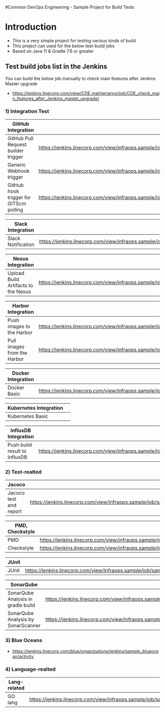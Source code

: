 #Common DevOps Engineering - Sample Project for Build Tests

# Introduction

- This is a very simple project for testing various kinds of build
- This project can used for the below test-build jobs
- Based on Java 11 & Gradle 7.6 or greater

## Test build jobs list in the Jenkins
You can build the below job manually to check main features after Jenkins Master upgrade
- https://jenkins.linecorp.com/view/CDE.maintenance/job/CDE_check_main_features_after_Jenkins_master_upgrade/



### 1) Integration Test

| GitHub Integration                  |                                                                                                      |
|-------------------------------------|------------------------------------------------------------------------------------------------------|
| GitHub Pull Request builder trigger | https://jenkins.linecorp.com/view/infraops.sample/job/sample_github_pr_builder_trigger/              |
| Generic Webhook trigger             | https://jenkins.linecorp.com/view/infraops.sample/job/sample_github_generic_webhook_trigger/         |
| GitHub hook trigger for GITScm polling                         | https://jenkins.linecorp.com/view/infraops.sample/job/sample_github_hook_trigger_for_GITScm_polling/ |

| Slack Integration                      |                                                                                                      |
|----------------------------------------|------------------------------------------------------------------------------------------------------|
| Slack Notification   | https://jenkins.linecorp.com/view/infraops.sample/job/sample_slack_noti/             |

| Nexus Integration                      |                                                                                                      |
|----------------------------------------|------------------------------------------------------------------------------------------------------|
| Upload Build Artifacts to the Nexus   | https://jenkins.linecorp.com/view/infraops.sample/job/sample_nexus_upload            |

| Harbor Integration                  |                                                                                                      |
|-------------------------------------|------------------------------------------------------------------------------------------------------|
| Push images to the Harbor | https://jenkins.linecorp.com/view/infraops.sample/job/sample_harbor_pull/ |
| Pull images from the Harbor         | https://jenkins.linecorp.com/view/infraops.sample/job/sample_harbor_push/ |

| Docker Integration |                                                                                                      |
|--------------------|------------------------------------------------------------------------------------------------------|
| Docker Basic       | https://jenkins.linecorp.com/view/infraops.sample/job/sample_docker_pipeline/ |

| Kubernetes Integration |                                                                                                      |
|--------------------|------------------------------------------------------------------------------------------------------|
| Kubernetes Basic       |       |

| InfluxDB Integration          |                                                                                                      |
|-------------------------------|------------------------------------------------------------------------------------------------------|
| Push build result to InfluxDB | https://jenkins.linecorp.com/view/infraops.sample/job/sample_influxdb |



### 2) Test-realted

| Jacoco                        |                                                                                                      |
|-------------------------------|------------------------------------------------------------------------------------------------------|
| Jacoco test and report | https://jenkins.linecorp.com/view/infraops.sample/job/sample_test_jacoco/ |

| PMD, Checkstyle        |                                                                                                      |
|------------------------|------------------------------------------------------------------------------------------------------|
| PMD | https://jenkins.linecorp.com/view/infraops.sample/job/sample_test_pmd/ |
| Checkstyle | https://jenkins.linecorp.com/view/infraops.sample/job/sample_test_checkstyle |

| JUnit        |                                                                                                      |
|------------------------|------------------------------------------------------------------------------------------------------|
| JUnit | https://jenkins.linecorp.com/view/infraops.sample/job/sample_test_junit/ |

| SonarQube        |                                                                                      |
|------------------------|--------------------------------------------------------------------------------------|
| SonarQube Analysis in gradle build | https://jenkins.linecorp.com/view/infraops.sample/job/sample_test_sonarqube_gradle/  |
| SonarQube Analysis by SonarScanner | https://jenkins.linecorp.com/view/infraops.sample/job/sample_test_sonarqube_scanner/ |


### 3) Blue Oceans
- https://jenkins.linecorp.com/blue/organizations/jenkins/sample_blueocean/activity


### 4) Language-realted
| Lang-related |                                                                                                      |
|--------------|------------------------------------------------------------------------------------------------------|
| GO lang        | https://jenkins.linecorp.com/view/infraops.sample/job/sample_lang_go/ |
